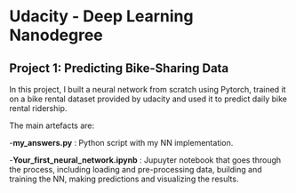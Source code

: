 # Udacity - Deep Learning Nanodegree

## Project 1: Predicting Bike-Sharing Data

In this project, I built a neural network from scratch using Pytorch, trained it on a bike rental dataset provided by udacity and used it to predict daily bike rental ridership.

The main artefacts are:

-**my_answers.py** : Python script with my NN implementation.

-**Your_first_neural_network.ipynb** : Jupuyter notebook that goes through the process, 
including loading and pre-processing data, building and training the NN, making predictions and visualizing the results.
